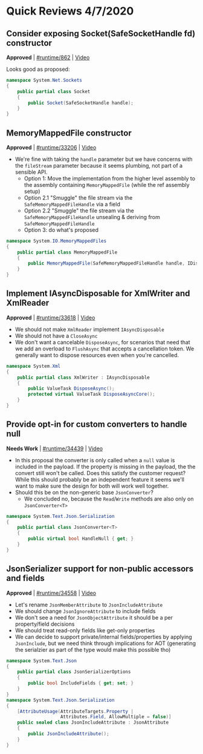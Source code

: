 # Quick Reviews 4/7/2020

## Consider exposing Socket(SafeSocketHandle fd) constructor

**Approved** | [#runtime/862](https://github.com/dotnet/runtime/issues/862#issuecomment-610520669) | [Video](https://www.youtube.com/watch?v=POdrqNOlY5g&t=0h0m0s)

Looks good as proposed:

```C#
namespace System.Net.Sockets
{
    public partial class Socket
    {
        public Socket(SafeSocketHandle handle);
    }
}
````

## MemoryMappedFile constructor

**Approved** | [#runtime/33206](https://github.com/dotnet/runtime/issues/33206#issuecomment-610526663) | [Video](https://www.youtube.com/watch?v=POdrqNOlY5g&t=0h26m35s)

* We're fine with taking the `handle` parameter but we have concerns with the `fileStream` parameter because it seems plumbing, not part of a sensible API.
  * Option 1: Move the implementation from the higher level assembly to the assembly containing `MemoryMappedFile` (while the ref assembly setup)
  * Option 2.1 "Smuggle" the file stream via the `SafeMemoryMappedFileHandle` via a field
  * Option 2.2 "Smuggle" the file stream via the `SafeMemoryMappedFileHandle` unsealing & deriving from `SafeMemoryMappedFileHandle`
  * Option 3: do what's proposed

```C#
namespace System.IO.MemoryMappedFiles
{
    public partial class MemoryMappedFile
    {
        public MemoryMappedFile(SafeMemoryMappedFileHandle handle, IDisposable fileStream);
    }
}
```

## Implement IAsyncDisposable for XmlWriter and XmlReader

**Approved** | [#runtime/33618](https://github.com/dotnet/runtime/issues/33618#issuecomment-610535975) | [Video](https://www.youtube.com/watch?v=POdrqNOlY5g&t=0h38m26s)

* We should not make `XmlReader` implement `IAsyncDisposable`
* We should not have a `CloseAsync`
* We don't want a cancelable `DisposeAsync`, for scenarios that need that we add an overload to `FlushAsync` that accepts a cancellation token. We generally want to dispose resources even when you're cancelled.

```C#
namespace System.Xml
{
    public partial class XmlWriter : IAsyncDisposable
    {
        public ValueTask DisposeAsync();
        protected virtual ValueTask DisposeAsyncCore();
    }
}
```

## Provide opt-in for custom converters to handle null

**Needs Work** | [#runtime/34439](https://github.com/dotnet/runtime/issues/34439#issuecomment-610556104) | [Video](https://www.youtube.com/watch?v=POdrqNOlY5g&t=0h57m13s)

* In this proposal the converter is only called when a `null` value is included in the payload. If the property is missing in the payload, the the convert still won't be called. Does this satisfy the customer request? While this should probably be an independent feature it seems we'll want to make sure the design for both will work well together.
* Should this be on the non-generic base `JsonConverter`?
  * We concluded no, because the `Read`/`Write` methods are also only on `JsonConverter<T>`

```C#
namespace System.Text.Json.Serialization
{
    public partial class JsonConverter<T>
    {
        public virtual bool HandleNull { get; }
    }
}
```

## JsonSerializer support for non-public accessors and fields

**Approved** | [#runtime/34558](https://github.com/dotnet/runtime/issues/34558#issuecomment-610571471) | [Video](https://www.youtube.com/watch?v=POdrqNOlY5g&t=1h39m35s)

* Let's rename `JsonMemberAttribute` to `JsonIncludeAttribute`
* We should change `JsonIgnoreAttribute` to include fields
* We don't see a need for `JsonObjectAttribute` it should be a per property/field decisions
* We should treat read-only fields like get-only properties
* We can decide to support private/internal fields/properties by applying `JsonInclude`, but we need think through implications for AOT (generating the serialzier as part of the type would make this possible tho)

```C#
namespace System.Text.Json
{
    public partial class JsonSerializerOptions
    {
        public bool IncludeFields { get; set; }
    }
}
namespace System.Text.Json.Serialization
{
    [AttributeUsage(AttributeTargets.Property |
                    Attributes.Field, AllowMultiple = false)]
    public sealed class JsonIncludeAttribute : JsonAttribute
    {
        public JsonIncludeAttribute();
    }
}
```

